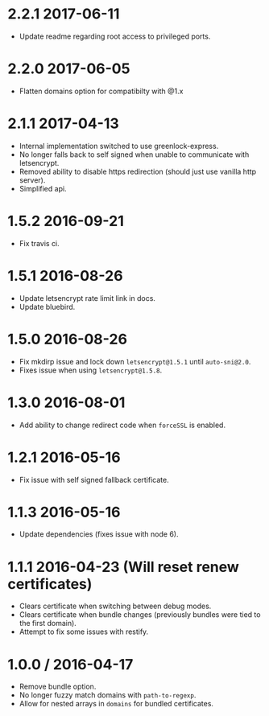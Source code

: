 2.2.1 2017-06-11
==================
  * Update readme regarding root access to privileged ports.

2.2.0 2017-06-05
==================
  * Flatten domains option for compatibilty with @1.x

2.1.1 2017-04-13
==================
  * Internal implementation switched to use greenlock-express.
  * No longer falls back to self signed when unable to communicate with letsencrypt.
  * Removed ability to disable https redirection (should just use vanilla http server).
  * Simplified api.

1.5.2 2016-09-21
==================
  * Fix travis ci.

1.5.1 2016-08-26
==================
  * Update letsencrypt rate limit link in docs.
  * Update bluebird.

1.5.0 2016-08-26
==================
  * Fix mkdirp issue and lock down `letsencrypt@1.5.1` until `auto-sni@2.0`.
  * Fixes issue when using `letsencrypt@1.5.8`.

1.3.0 2016-08-01
==================
  * Add ability to change redirect code when `forceSSL` is enabled.

1.2.1 2016-05-16
==================
  * Fix issue with self signed fallback certificate.

1.1.3 2016-05-16
==================
  * Update dependencies (fixes issue with node 6).

1.1.1 2016-04-23 (Will reset renew certificates)
==================
  * Clears certificate when switching between debug modes.
  * Clears certificate when bundle changes (previously bundles were tied to the first domain).
  * Attempt to fix some issues with restify.

1.0.0 / 2016-04-17
==================
  * Remove bundle option.
  * No longer fuzzy match domains with `path-to-regexp`.
  * Allow for nested arrays in `domains` for bundled certificates.
